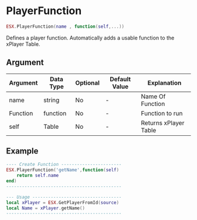 # PlayerFunction

```lua
ESX.PlayerFunction(name , function(self,...))
```

Defines a player function.
Automatically adds a usable function to the xPlayer Table.

## Argument

| Argument | Data Type | Optional | Default Value | Explanation           |
| -------- | --------- | -------- | ------------- | --------------------- |
| name     | string    | No       | -             | Name Of Function      |
| Function | function  | No       | -             | Function to run       |
| self     | Table     | No       | -             | Returns xPlayer Table |

## Example

```lua
---- Create Function -----------------------
ESX.PlayerFunction('getName',function(self)
    return self.name
end)
--------------------------------------------

--- Usage ----------------------------------
local xPlayer = ESX.GetPlayerFromId(source)
local Name = xPlayer.getName()
--------------------------------------------
```
